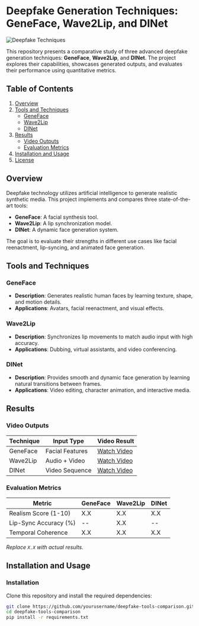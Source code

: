 # Deepfake Generation Techniques: GeneFace, Wave2Lip, and DINet

![Deepfake Techniques](https://via.placeholder.com/800x200?text=Deepfake+Generation+Project)

This repository presents a comparative study of three advanced deepfake generation techniques: **GeneFace**, **Wave2Lip**, and **DINet**. The project explores their capabilities, showcases generated outputs, and evaluates their performance using quantitative metrics.

## Table of Contents

1. [Overview](#overview)
2. [Tools and Techniques](#tools-and-techniques)
   - [GeneFace](#geneface)
   - [Wave2Lip](#wave2lip)
   - [DINet](#dinet)
3. [Results](#results)
   - [Video Outputs](#video-outputs)
   - [Evaluation Metrics](#evaluation-metrics)
4. [Installation and Usage](#installation-and-usage)
5. [License](#license)

## Overview

Deepfake technology utilizes artificial intelligence to generate realistic synthetic media. This project implements and compares three state-of-the-art tools:
- **GeneFace**: A facial synthesis tool.
- **Wave2Lip**: A lip synchronization model.
- **DINet**: A dynamic face generation system.

The goal is to evaluate their strengths in different use cases like facial reenactment, lip-syncing, and animated face generation.

## Tools and Techniques

### GeneFace
- **Description**: Generates realistic human faces by learning texture, shape, and motion details.
- **Applications**: Avatars, facial reenactment, and visual effects.

### Wave2Lip
- **Description**: Synchronizes lip movements to match audio input with high accuracy.
- **Applications**: Dubbing, virtual assistants, and video conferencing.

### DINet
- **Description**: Provides smooth and dynamic face generation by learning natural transitions between frames.
- **Applications**: Video editing, character animation, and interactive media.

## Results

### Video Outputs

| Technique   | Input Type       | Video Result            |
|-------------|------------------|-------------------------|
| GeneFace    | Facial Features  | [Watch Video](#)        |
| Wave2Lip    | Audio + Video    | [Watch Video](#)        |
| DINet       | Video Sequence   | [Watch Video](#)        |

### Evaluation Metrics

| Metric                | GeneFace | Wave2Lip | DINet |
|-----------------------|----------|----------|-------|
| Realism Score (1-10)  | X.X      | X.X      | X.X   |
| Lip-Sync Accuracy (%) | --       | X.X      | --    |
| Temporal Coherence    | X.X      | X.X      | X.X   |

*Replace `X.X` with actual results.*

## Installation and Usage

### Installation

Clone this repository and install the required dependencies:

```bash
git clone https://github.com/yourusername/deepfake-tools-comparison.git
cd deepfake-tools-comparison
pip install -r requirements.txt
